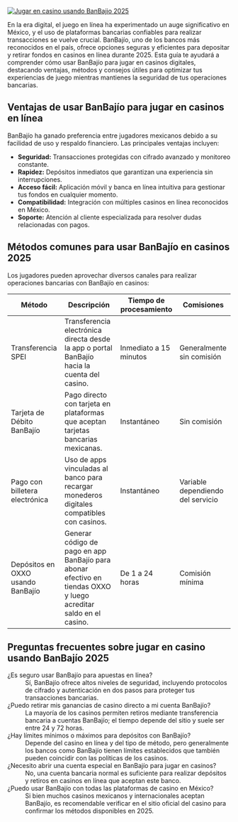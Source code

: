 [![Jugar en casino usando BanBajio 2025](https://123-caf.pages.dev/gitsignup.png)](https://vrmoo.ru/Bt82HjjY)

<p>En la era digital, el juego en línea ha experimentado un auge significativo en México, y el uso de plataformas bancarias confiables para realizar transacciones se vuelve crucial. BanBajío, uno de los bancos más reconocidos en el país, ofrece opciones seguras y eficientes para depositar y retirar fondos en casinos en línea durante 2025. Esta guía te ayudará a comprender cómo usar BanBajío para jugar en casinos digitales, destacando ventajas, métodos y consejos útiles para optimizar tus experiencias de juego mientras mantienes la seguridad de tus operaciones bancarias.</p>  <h2>Ventajas de usar BanBajío para jugar en casinos en línea</h2> <p>BanBajío ha ganado preferencia entre jugadores mexicanos debido a su facilidad de uso y respaldo financiero. Las principales ventajas incluyen:</p> <ul>   <li><strong>Seguridad:</strong> Transacciones protegidas con cifrado avanzado y monitoreo constante.</li>   <li><strong>Rapidez:</strong> Depósitos inmediatos que garantizan una experiencia sin interrupciones.</li>   <li><strong>Acceso fácil:</strong> Aplicación móvil y banca en línea intuitiva para gestionar tus fondos en cualquier momento.</li>   <li><strong>Compatibilidad:</strong> Integración con múltiples casinos en línea reconocidos en México.</li>   <li><strong>Soporte:</strong> Atención al cliente especializada para resolver dudas relacionadas con pagos.</li> </ul>  <h2>Métodos comunes para usar BanBajío en casinos 2025</h2> <p>Los jugadores pueden aprovechar diversos canales para realizar operaciones bancarias con BanBajío en casinos:</p> <table>   <thead>     <tr>       <th>Método</th>       <th>Descripción</th>       <th>Tiempo de procesamiento</th>       <th>Comisiones</th>     </tr>   </thead>   <tbody>     <tr>       <td>Transferencia SPEI</td>       <td>Transferencia electrónica directa desde la app o portal BanBajío hacia la cuenta del casino.</td>       <td>Inmediato a 15 minutos</td>       <td>Generalmente sin comisión</td>     </tr>     <tr>       <td>Tarjeta de Débito BanBajío</td>       <td>Pago directo con tarjeta en plataformas que aceptan tarjetas bancarias mexicanas.</td>       <td>Instantáneo</td>       <td>Sin comisión</td>     </tr>     <tr>       <td>Pago con billetera electrónica</td>       <td>Uso de apps vinculadas al banco para recargar monederos digitales compatibles con casinos.</td>       <td>Instantáneo</td>       <td>Variable dependiendo del servicio</td>     </tr>     <tr>       <td>Depósitos en OXXO usando BanBajío</td>       <td>Generar código de pago en app BanBajío para abonar efectivo en tiendas OXXO y luego acreditar saldo en el casino.</td>       <td>De 1 a 24 horas</td>       <td>Comisión mínima</td>     </tr>   </tbody> </table>  <h2>Preguntas frecuentes sobre jugar en casino usando BanBajío 2025</h2> <dl>   <dt>¿Es seguro usar BanBajío para apuestas en línea?</dt>   <dd>Sí, BanBajío ofrece altos niveles de seguridad, incluyendo protocolos de cifrado y autenticación en dos pasos para proteger tus transacciones bancarias.</dd>    <dt>¿Puedo retirar mis ganancias de casino directo a mi cuenta BanBajío?</dt>   <dd>La mayoría de los casinos permiten retiros mediante transferencia bancaria a cuentas BanBajío; el tiempo depende del sitio y suele ser entre 24 y 72 horas.</dd>    <dt>¿Hay límites mínimos o máximos para depósitos con BanBajío?</dt>   <dd>Depende del casino en línea y del tipo de método, pero generalmente los bancos como BanBajío tienen límites establecidos que también pueden coincidir con las políticas de los casinos.</dd>    <dt>¿Necesito abrir una cuenta especial en BanBajío para jugar en casinos?</dt>   <dd>No, una cuenta bancaria normal es suficiente para realizar depósitos y retiros en casinos en línea que aceptan este banco.</dd>    <dt>¿Puedo usar BanBajío con todas las plataformas de casino en México?</dt>   <dd>Si bien muchos casinos mexicanos y internacionales aceptan BanBajío, es recomendable verificar en el sitio oficial del casino para confirmar los métodos disponibles en 2025.</dd> </dl>